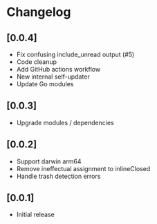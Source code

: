 # Changelog

## [0.0.4]

- Fix confusing include_unread output (#5)
- Code cleanup
- Add GitHub actions workflow
- New internal self-updater
- Update Go modules


## [0.0.3]

- Upgrade modules / dependencies


## [0.0.2]

- Support darwin arm64
- Remove ineffectual assignment to inlineClosed
- Handle trash detection errors


## [0.0.1]

- Initial release

